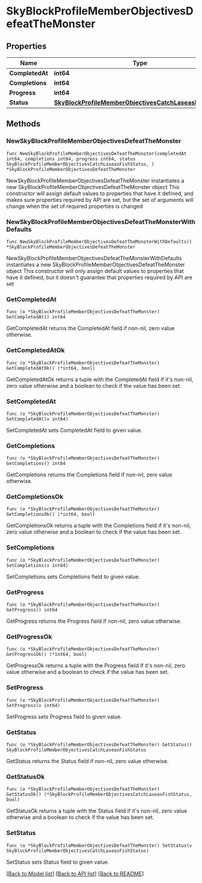 # SkyBlockProfileMemberObjectivesDefeatTheMonster

## Properties

Name | Type | Description | Notes
------------ | ------------- | ------------- | -------------
**CompletedAt** | **int64** |  | 
**Completions** | **int64** |  | 
**Progress** | **int64** |  | 
**Status** | [**SkyBlockProfileMemberObjectivesCatchLaseasFishStatus**](SkyBlockProfileMemberObjectivesCatchLaseasFishStatus.md) |  | 

## Methods

### NewSkyBlockProfileMemberObjectivesDefeatTheMonster

`func NewSkyBlockProfileMemberObjectivesDefeatTheMonster(completedAt int64, completions int64, progress int64, status SkyBlockProfileMemberObjectivesCatchLaseasFishStatus, ) *SkyBlockProfileMemberObjectivesDefeatTheMonster`

NewSkyBlockProfileMemberObjectivesDefeatTheMonster instantiates a new SkyBlockProfileMemberObjectivesDefeatTheMonster object
This constructor will assign default values to properties that have it defined,
and makes sure properties required by API are set, but the set of arguments
will change when the set of required properties is changed

### NewSkyBlockProfileMemberObjectivesDefeatTheMonsterWithDefaults

`func NewSkyBlockProfileMemberObjectivesDefeatTheMonsterWithDefaults() *SkyBlockProfileMemberObjectivesDefeatTheMonster`

NewSkyBlockProfileMemberObjectivesDefeatTheMonsterWithDefaults instantiates a new SkyBlockProfileMemberObjectivesDefeatTheMonster object
This constructor will only assign default values to properties that have it defined,
but it doesn't guarantee that properties required by API are set

### GetCompletedAt

`func (o *SkyBlockProfileMemberObjectivesDefeatTheMonster) GetCompletedAt() int64`

GetCompletedAt returns the CompletedAt field if non-nil, zero value otherwise.

### GetCompletedAtOk

`func (o *SkyBlockProfileMemberObjectivesDefeatTheMonster) GetCompletedAtOk() (*int64, bool)`

GetCompletedAtOk returns a tuple with the CompletedAt field if it's non-nil, zero value otherwise
and a boolean to check if the value has been set.

### SetCompletedAt

`func (o *SkyBlockProfileMemberObjectivesDefeatTheMonster) SetCompletedAt(v int64)`

SetCompletedAt sets CompletedAt field to given value.


### GetCompletions

`func (o *SkyBlockProfileMemberObjectivesDefeatTheMonster) GetCompletions() int64`

GetCompletions returns the Completions field if non-nil, zero value otherwise.

### GetCompletionsOk

`func (o *SkyBlockProfileMemberObjectivesDefeatTheMonster) GetCompletionsOk() (*int64, bool)`

GetCompletionsOk returns a tuple with the Completions field if it's non-nil, zero value otherwise
and a boolean to check if the value has been set.

### SetCompletions

`func (o *SkyBlockProfileMemberObjectivesDefeatTheMonster) SetCompletions(v int64)`

SetCompletions sets Completions field to given value.


### GetProgress

`func (o *SkyBlockProfileMemberObjectivesDefeatTheMonster) GetProgress() int64`

GetProgress returns the Progress field if non-nil, zero value otherwise.

### GetProgressOk

`func (o *SkyBlockProfileMemberObjectivesDefeatTheMonster) GetProgressOk() (*int64, bool)`

GetProgressOk returns a tuple with the Progress field if it's non-nil, zero value otherwise
and a boolean to check if the value has been set.

### SetProgress

`func (o *SkyBlockProfileMemberObjectivesDefeatTheMonster) SetProgress(v int64)`

SetProgress sets Progress field to given value.


### GetStatus

`func (o *SkyBlockProfileMemberObjectivesDefeatTheMonster) GetStatus() SkyBlockProfileMemberObjectivesCatchLaseasFishStatus`

GetStatus returns the Status field if non-nil, zero value otherwise.

### GetStatusOk

`func (o *SkyBlockProfileMemberObjectivesDefeatTheMonster) GetStatusOk() (*SkyBlockProfileMemberObjectivesCatchLaseasFishStatus, bool)`

GetStatusOk returns a tuple with the Status field if it's non-nil, zero value otherwise
and a boolean to check if the value has been set.

### SetStatus

`func (o *SkyBlockProfileMemberObjectivesDefeatTheMonster) SetStatus(v SkyBlockProfileMemberObjectivesCatchLaseasFishStatus)`

SetStatus sets Status field to given value.



[[Back to Model list]](../README.md#documentation-for-models) [[Back to API list]](../README.md#documentation-for-api-endpoints) [[Back to README]](../README.md)


